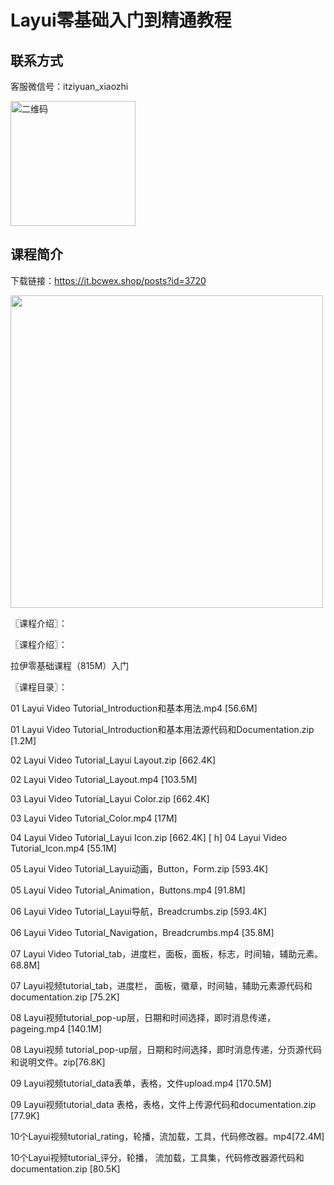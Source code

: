 # Layui零基础入门到精通教程

## 联系方式

客服微信号：itziyuan_xiaozhi

<img src="https://ziyuanyun.oss-cn-guangzhou.aliyuncs.com/common/20240614073449/666b82192834a.jpg" width="200" height="200" alt="二维码">

## 课程简介

下载链接：https://it.bcwex.shop/posts?id=3720

<img src="https://ziyuanyun.oss-cn-guangzhou.aliyuncs.com/yun/20240515185312/66449418b4181.jpg" width="500" alt="">

  〖课程介绍〗：

 〖课程介绍〗：

 拉伊零基础课程（815M）入门

 〖课程目录〗：

 01 Layui Video Tutorial_Introduction和基本用法.mp4 [56.6M]

 01 Layui Video Tutorial_Introduction和基本用法源代码和Documentation.zip [1.2M]

 02 Layui Video Tutorial_Layui Layout.zip [662.4K]

 02 Layui Video Tutorial_Layout.mp4 [103.5M]

 03 Layui Video Tutorial_Layui Color.zip [662.4K]

 03 Layui Video Tutorial_Color.mp4 [17M]

 04 Layui Video Tutorial_Layui Icon.zip [662.4K] [ h] 04 Layui Video Tutorial_Icon.mp4 [55.1M]

 05 Layui Video Tutorial_Layui动画，Button，Form.zip [593.4K]

 05 Layui Video Tutorial_Animation，Buttons.mp4 [91.8M]

 06 Layui Video Tutorial_Layui导航，Breadcrumbs.zip [593.4K]

 06 Layui Video Tutorial_Navigation，Breadcrumbs.mp4 [35.8M]

 07 Layui Video Tutorial_tab，进度栏，面板，面板，标志，时间轴，辅助元素。 68.8M]

 07 Layui视频tutorial_tab，进度栏， 面板，徽章，时间轴，辅助元素源代码和documentation.zip [75.2K]

 08 Layui视频tutorial_pop-up层，日期和时间选择，即时消息传递，pageing.mp4 [140.1M]

 08 Layui视频 tutorial_pop-up层，日期和时间选择，即时消息传递，分页源代码和说明文件。zip[76.8K]

 09 Layui视频tutorial_data表单，表格，文件upload.mp4 [170.5M]

 09 Layui视频tutorial_data 表格，表格，文件上传源代码和documentation.zip [77.9K]

 10个Layui视频tutorial_rating，轮播，流加载，工具，代码修改器。mp4[72.4M]

 10个Layui视频tutorial_评分，轮播， 流加载，工具集，代码修改器源代码和documentation.zip [80.5K]

  